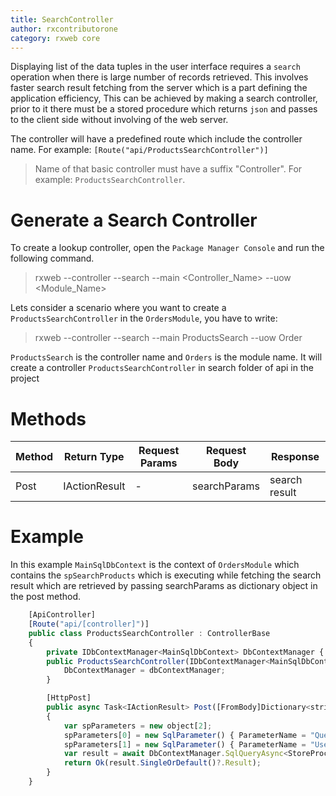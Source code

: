 ```yaml
---
title: SearchController
author: rxcontributorone
category: rxweb core
---
```


Displaying list of the data tuples in the user interface requires a `search` operation when there is large number of records retrieved.
This involves faster search result fetching from the server which is a part defining the application efficiency, This can be achieved by
making a search controller, prior to it there must be a stored procedure which returns `json` and passes to the client side without involving of the web server.

The controller will have a predefined route which include the controller name. For example: `[Route("api/ProductsSearchController")]` 

> Name of that basic controller must have a suffix "Controller". For example: `ProductsSearchController`.

# Generate a Search Controller

To create a lookup controller, open the `Package Manager Console` and run the following command.

>  rxweb --controller --search --main <Controller_Name> --uow <Module_Name>

Lets consider a scenario where you want to create a `ProductsSearchController` in the `OrdersModule`, you have to write:

> rxweb --controller --search --main ProductsSearch --uow Order

`ProductsSearch` is the controller name and `Orders` is the module name. It will create a controller `ProductsSearchController` in search folder of api in the project

# Methods

| Method | Return Type | Request Params | Request Body | Response|
| ----------- | ----------- | ----------- | ----------- | ----------- | 
| Post |IActionResult | - | searchParams | search result |



# Example
In this example  `MainSqlDbContext` is the context of `OrdersModule` which contains the `spSearchProducts`
which is executing while fetching the search result which are retrieved by passing searchParams as dictionary object in the post method.

```js
    [ApiController]
	[Route("api/[controller]")]
    public class ProductsSearchController : ControllerBase
    {
        private IDbContextManager<MainSqlDbContext> DbContextManager { get; set; }
        public ProductsSearchController(IDbContextManager<MainSqlDbContext> dbContextManager) {
            DbContextManager = dbContextManager;
        }

        [HttpPost]
        public async Task<IActionResult> Post([FromBody]Dictionary<string,string> searchParams)
        {
            var spParameters = new object[2];
            spParameters[0] = new SqlParameter() { ParameterName = "Query", Value = searchParams["query"] };
            spParameters[1] = new SqlParameter() { ParameterName = "UserId", Value = UserClaim.UserId };
            var result = await DbContextManager.SqlQueryAsync<StoreProcResult>("EXEC [dbo].spSearchProducts @Query, @UserId", spParameters);
            return Ok(result.SingleOrDefault()?.Result);
        }
    }
 ```   